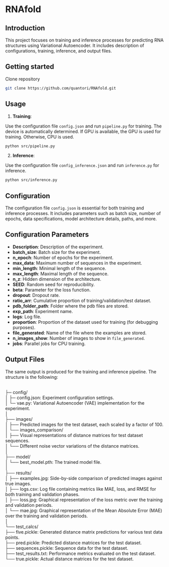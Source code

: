 # RNAfold 

## Introduction
This project focuses on training and inference processes for predicting RNA structures using Variational Autoencoder. It includes description of configurations, training, inference, and output files.


## Getting started 

Clone repository 

```bash
git clone https://github.com/quantori/RNAfold.git
```

## Usage

1. **Training**: 

Use the configuration file `config.json` and run `pipeline.py` for training. The device is automatically determined. If GPU is available, the GPU is used for training. Otherwise, CPU is used.

```bash 
python src/pipeline.py
```

2. **Inference**: 

Use the configuration file `config_inference.json` and run `inference.py` for inference.


```bash 
python src/inference.py
```

## Configuration
The configuration file `config.json` is essential for both training and inference processes. It includes parameters such as batch size, number of epochs, data specifications, model architecture details, paths, and more.

## Configuration Parameters
- **Description**: Description of the experiment.
- **batch_size**: Batch size for the experiment.
- **n_epoch**: Number of epochs for the experiment.
- **max_data**: Maximum number of sequences in the experiment.
- **min_length**: Minimal length of the sequence.
- **max_length**: Maximal length of the sequence.
- **n_z**: Hidden dimension of the architecture.
- **SEED**: Random seed for reproducibility.
- **beta**: Parameter for the loss function.
- **dropout**: Dropout rate.
- **ratio_arr**: Cumulative proportion of training/validation/test dataset.
- **pdb_folder_path**: Folder where the pdb files are stored.
- **exp_path**: Experiment name.
- **logs**: Log file.
- **proportion**: Proportion of the dataset used for training (for debugging purposes).
- **file_generated**: Name of the file where the examples are stored.
- **n_images_show**: Number of images to show in `file_generated`.
- **jobs**: Parallel jobs for CPU training.




## Output Files
The same output is produced for the training and inference pipeline. The structure is the following:


<br/>
├─ config/ <br/>
│   ├─ config.json: Experiment configuration settings.<br/>
│   └─ vae.py: Variational Autoencoder (VAE) implementation for the experiment.<br/>
│<br/>
├── images/<br/>
│   ├── Predicted images for the test dataset, each scaled by a factor of 100.<br/>
│   └── images_comparison/<br/>
│       ├── Visual representations of distance matrices for test dataset sequences.<br/>
│       └── Different noise vector variations of the distance matrices.<br/>
│<br/>
├── model/<br/>
│   └── best_model.pth: The trained model file.<br/>
│<br/>
├── results/<br/>
│   ├── examples.jpg: Side-by-side comparison of predicted images against true images.<br/>
│   ├── logs.csv: Log file containing metrics like MAE, loss, and RMSE for both training and validation phases.<br/>
│   ├── loss.jpg: Graphical representation of the loss metric over the training and validation periods.<br/>
│   └── mae.jpg: Graphical representation of the Mean Absolute Error (MAE) over the training and validation periods.<br/>
│<br/>
└── test_calcs/<br/>
    ├── five.pickle: Generated distance matrix predictions for various test data points.<br/>
    ├── pred.pickle: Predicted distance matrices for the test dataset.<br/>
    ├── sequences.pickle: Sequence data for the test dataset.<br/>
    ├── test_results.txt: Performance metrics evaluated on the test dataset.<br/>
    └── true.pickle: Actual distance matrices for the test dataset.<br/>


